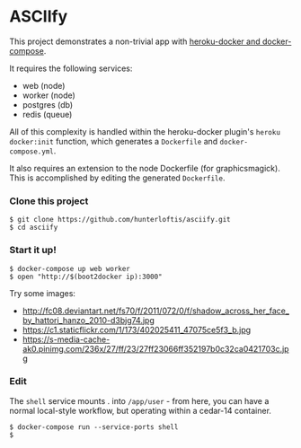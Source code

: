 # ASCIIfy

This project demonstrates a non-trivial app with
[heroku-docker and docker-compose](https://github.com/heroku/heroku-docker/tree/compose).

It requires the following services:

- web (node)
- worker (node)
- postgres (db)
- redis (queue)

All of this complexity is handled within the heroku-docker plugin's
`heroku docker:init` function, which generates a `Dockerfile` and
`docker-compose.yml`.

It also requires an extension to the node Dockerfile (for graphicsmagick).
This is accomplished by editing the generated `Dockerfile`.

### Clone this project

```
$ git clone https://github.com/hunterloftis/asciify.git
$ cd asciify
```

### Start it up!

```
$ docker-compose up web worker
$ open "http://$(boot2docker ip):3000"
```

Try some images:

- http://fc08.deviantart.net/fs70/f/2011/072/0/f/shadow_across_her_face_by_hattori_hanzo_2010-d3bjg74.jpg
- https://c1.staticflickr.com/1/173/402025411_47075ce5f3_b.jpg
- https://s-media-cache-ak0.pinimg.com/236x/27/ff/23/27ff23066ff352197b0c32ca0421703c.jpg


### Edit

The `shell` service mounts . into `/app/user` - from here, you can
have a normal local-style workflow, but operating within a cedar-14 container.

```
$ docker-compose run --service-ports shell
$
```
